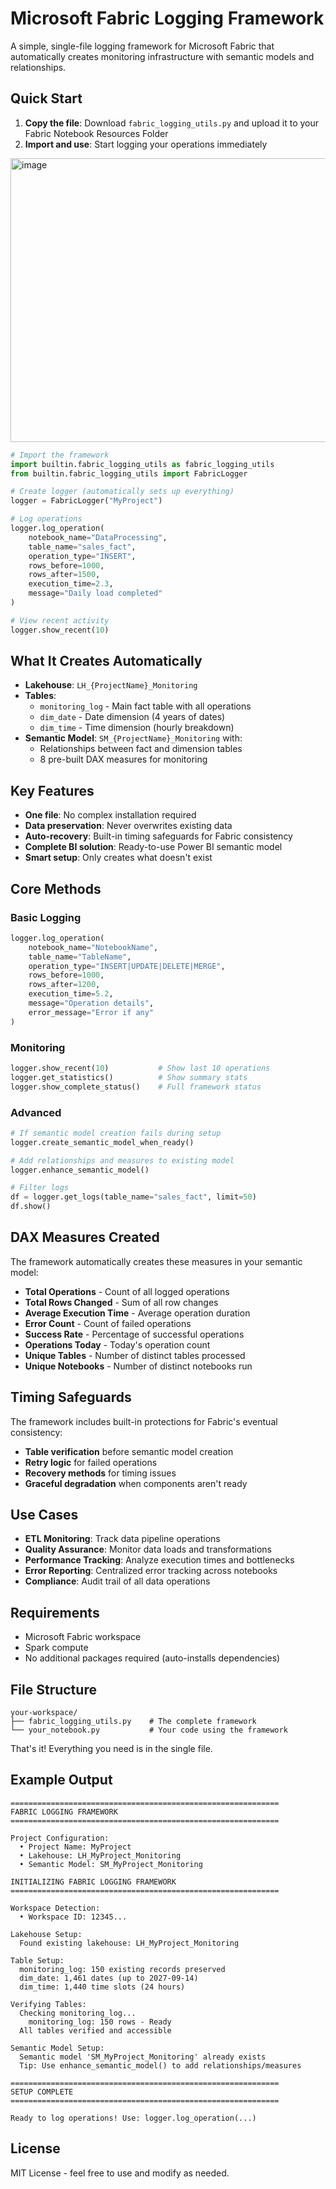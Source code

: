 # Microsoft Fabric Logging Framework

A simple, single-file logging framework for Microsoft Fabric that automatically creates monitoring infrastructure with semantic models and relationships.

## Quick Start

1. **Copy the file**: Download `fabric_logging_utils.py` and upload it to your Fabric Notebook Resources Folder
2. **Import and use**: Start logging your operations immediately

<img width="704" height="454" alt="image" src="https://github.com/user-attachments/assets/83436910-3379-4e16-8e8e-fb12e5ba8f94" />


```python
# Import the framework
import builtin.fabric_logging_utils as fabric_logging_utils
from builtin.fabric_logging_utils import FabricLogger

# Create logger (automatically sets up everything)
logger = FabricLogger("MyProject")

# Log operations
logger.log_operation(
    notebook_name="DataProcessing",
    table_name="sales_fact",
    operation_type="INSERT",
    rows_before=1000,
    rows_after=1500,
    execution_time=2.3,
    message="Daily load completed"
)

# View recent activity
logger.show_recent(10)
```

## What It Creates Automatically

- **Lakehouse**: `LH_{ProjectName}_Monitoring`
- **Tables**:
  - `monitoring_log` - Main fact table with all operations
  - `dim_date` - Date dimension (4 years of dates)
  - `dim_time` - Time dimension (hourly breakdown)
- **Semantic Model**: `SM_{ProjectName}_Monitoring` with:
  - Relationships between fact and dimension tables
  - 8 pre-built DAX measures for monitoring

## Key Features

- **One file**: No complex installation required
- **Data preservation**: Never overwrites existing data
- **Auto-recovery**: Built-in timing safeguards for Fabric consistency
- **Complete BI solution**: Ready-to-use Power BI semantic model
- **Smart setup**: Only creates what doesn't exist

## Core Methods

### Basic Logging
```python
logger.log_operation(
    notebook_name="NotebookName",
    table_name="TableName", 
    operation_type="INSERT|UPDATE|DELETE|MERGE",
    rows_before=1000,
    rows_after=1200,
    execution_time=5.2,
    message="Operation details",
    error_message="Error if any"
)
```

### Monitoring
```python
logger.show_recent(10)           # Show last 10 operations
logger.get_statistics()          # Show summary stats
logger.show_complete_status()    # Full framework status
```

### Advanced
```python
# If semantic model creation fails during setup
logger.create_semantic_model_when_ready()

# Add relationships and measures to existing model
logger.enhance_semantic_model()

# Filter logs
df = logger.get_logs(table_name="sales_fact", limit=50)
df.show()
```

## DAX Measures Created

The framework automatically creates these measures in your semantic model:

- **Total Operations** - Count of all logged operations
- **Total Rows Changed** - Sum of all row changes
- **Average Execution Time** - Average operation duration
- **Error Count** - Count of failed operations  
- **Success Rate** - Percentage of successful operations
- **Operations Today** - Today's operation count
- **Unique Tables** - Number of distinct tables processed
- **Unique Notebooks** - Number of distinct notebooks run

## Timing Safeguards

The framework includes built-in protections for Fabric's eventual consistency:

- **Table verification** before semantic model creation
- **Retry logic** for failed operations
- **Recovery methods** for timing issues
- **Graceful degradation** when components aren't ready

## Use Cases

- **ETL Monitoring**: Track data pipeline operations
- **Quality Assurance**: Monitor data loads and transformations  
- **Performance Tracking**: Analyze execution times and bottlenecks
- **Error Reporting**: Centralized error tracking across notebooks
- **Compliance**: Audit trail of all data operations

## Requirements

- Microsoft Fabric workspace
- Spark compute
- No additional packages required (auto-installs dependencies)

## File Structure

```
your-workspace/
├── fabric_logging_utils.py    # The complete framework
└── your_notebook.py           # Your code using the framework
```

That's it! Everything you need is in the single file.

## Example Output

```
============================================================
FABRIC LOGGING FRAMEWORK
============================================================

Project Configuration:
  • Project Name: MyProject  
  • Lakehouse: LH_MyProject_Monitoring
  • Semantic Model: SM_MyProject_Monitoring

INITIALIZING FABRIC LOGGING FRAMEWORK
============================================================

Workspace Detection:
  • Workspace ID: 12345...

Lakehouse Setup:
  Found existing lakehouse: LH_MyProject_Monitoring

Table Setup:
  monitoring_log: 150 existing records preserved
  dim_date: 1,461 dates (up to 2027-09-14)
  dim_time: 1,440 time slots (24 hours)

Verifying Tables:
  Checking monitoring_log...
    monitoring_log: 150 rows - Ready
  All tables verified and accessible

Semantic Model Setup:
  Semantic model 'SM_MyProject_Monitoring' already exists
  Tip: Use enhance_semantic_model() to add relationships/measures

============================================================
SETUP COMPLETE
============================================================

Ready to log operations! Use: logger.log_operation(...)
```

## License

MIT License - feel free to use and modify as needed.

